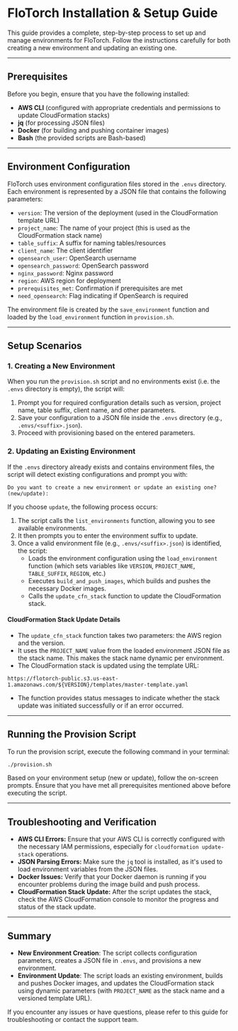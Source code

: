 # FloTorch Installation & Setup Guide

This guide provides a complete, step-by-step process to set up and manage environments for FloTorch. Follow the instructions carefully for both creating a new environment and updating an existing one.

---

## Prerequisites

Before you begin, ensure that you have the following installed:

- **AWS CLI** (configured with appropriate credentials and permissions to update CloudFormation stacks)
- **jq** (for processing JSON files)
- **Docker** (for building and pushing container images)
- **Bash** (the provided scripts are Bash-based)

---

## Environment Configuration

FloTorch uses environment configuration files stored in the `.envs` directory. Each environment is represented by a JSON file that contains the following parameters:

- `version`: The version of the deployment (used in the CloudFormation template URL)
- `project_name`: The name of your project (this is used as the CloudFormation stack name)
- `table_suffix`: A suffix for naming tables/resources
- `client_name`: The client identifier
- `opensearch_user`: OpenSearch username
- `opensearch_password`: OpenSearch password
- `nginx_password`: Nginx password
- `region`: AWS region for deployment
- `prerequisites_met`: Confirmation if prerequisites are met
- `need_opensearch`: Flag indicating if OpenSearch is required

The environment file is created by the `save_environment` function and loaded by the `load_environment` function in `provision.sh`.

---

## Setup Scenarios

### 1. Creating a New Environment

When you run the `provision.sh` script and no environments exist (i.e. the `.envs` directory is empty), the script will:

1. Prompt you for required configuration details such as version, project name, table suffix, client name, and other parameters.
2. Save your configuration to a JSON file inside the `.envs` directory (e.g., `.envs/<suffix>.json`).
3. Proceed with provisioning based on the entered parameters.

### 2. Updating an Existing Environment

If the `.envs` directory already exists and contains environment files, the script will detect existing configurations and prompt you with:

```
Do you want to create a new environment or update an existing one? (new/update):
```

If you choose `update`, the following process occurs:

1. The script calls the `list_environments` function, allowing you to see available environments.
2. It then prompts you to enter the environment suffix to update.
3. Once a valid environment file (e.g., `.envs/<suffix>.json`) is identified, the script:
   - Loads the environment configuration using the `load_environment` function (which sets variables like `VERSION`, `PROJECT_NAME`, `TABLE_SUFFIX`, `REGION`, etc.)
   - Executes `build_and_push_images`, which builds and pushes the necessary Docker images.
   - Calls the `update_cfn_stack` function to update the CloudFormation stack.

#### CloudFormation Stack Update Details

- The `update_cfn_stack` function takes two parameters: the AWS region and the version.
- It uses the `PROJECT_NAME` value from the loaded environment JSON file as the stack name. This makes the stack name dynamic per environment.
- The CloudFormation stack is updated using the template URL:

```
https://flotorch-public.s3.us-east-1.amazonaws.com/${VERSION}/templates/master-template.yaml
```

- The function provides status messages to indicate whether the stack update was initiated successfully or if an error occurred.

---

## Running the Provision Script

To run the provision script, execute the following command in your terminal:

```bash
./provision.sh
```

Based on your environment setup (new or update), follow the on-screen prompts. Ensure that you have met all prerequisites mentioned above before executing the script.

---

## Troubleshooting and Verification

- **AWS CLI Errors:** Ensure that your AWS CLI is correctly configured with the necessary IAM permissions, especially for `cloudformation update-stack` operations.
- **JSON Parsing Errors:** Make sure the `jq` tool is installed, as it's used to load environment variables from the JSON files.
- **Docker Issues:** Verify that your Docker daemon is running if you encounter problems during the image build and push process.
- **CloudFormation Stack Update:** After the script updates the stack, check the AWS CloudFormation console to monitor the progress and status of the stack update.

---

## Summary

- **New Environment Creation**: The script collects configuration parameters, creates a JSON file in `.envs`, and provisions a new environment.
- **Environment Update**: The script loads an existing environment, builds and pushes Docker images, and updates the CloudFormation stack using dynamic parameters (with `PROJECT_NAME` as the stack name and a versioned template URL).

If you encounter any issues or have questions, please refer to this guide for troubleshooting or contact the support team.

